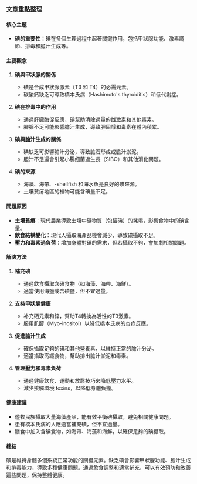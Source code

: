 ### 文章重點整理

#### 核心主題
- **碘的重要性**：碘在多個生理過程中起著關鍵作用，包括甲狀腺功能、激素調節、排毒和膽汁生成等。

#### 主要觀念
1. **碘與甲狀腺的關係**
   - 碘是合成甲狀腺激素（T3 和 T4）的必需元素。
   - 碳酸鈣缺乏可導致橋本氏病（Hashimoto's thyroiditis）和低代謝症。

2. **碘在排毒中的作用**
   - 通過肝臟酶促反應，碘幫助清除過量的雌激素和其他毒素。
   - 腳腺不足可能影響膽汁生成，導致胆固醇和毒素在體內積累。

3. **碘與膽汁生成的關係**
   - 碘缺乏可影響膽汁分泌，導致膽石形成或膽汁淤泥。
   - 胆汁不足還會引起小腸细菌過生長（SIBO）和其他消化問題。

4. **碘的來源**
   - 海藻、海帶、-shellfish 和海水魚是良好的碘來源。
   - 土壤貧瘠地區的植物可能含碘量不足。

#### 問題原因
- **土壤貧瘠**：現代農業導致土壤中礦物質（包括碘）的耗竭，影響食物中的碘含量。
- **飲食結構變化**：現代人攝取海產品機會減少，導致碘攝取不足。
- **壓力和毒素過負荷**：增加身體對碘的需求，但若攝取不夠，會加劇相關問題。

#### 解決方法
1. **補充碘**
   - 通過飲食攝取含碘食物（如海藻、海帶、海鮮）。
   - 適當使用海鹽或含碘鹽，但不宜過量。

2. **支持甲狀腺健康**
   - 补充硒元素和鋅，幫助T4轉換為活性的T3激素。
   - 服用肌醇（Myo-inositol）以降低橋本氏病的炎症反應。

3. **促進膽汁生成**
   - 確保攝取足夠的碘和其他營養素，以維持正常的膽汁分泌。
   - 適當攝取高纖食物，幫助排出膽汁淤泥和毒素。

4. **管理壓力和毒素負荷**
   - 通過健康飲食、運動和放鬆技巧來降低壓力水平。
   - 減少接觸環境 toxins，以降低身體負擔。

#### 健康建議
- 遊牧民族攝取大量海藻產品，能有效平衡碘攝取，避免相關健康問題。
- 患有橋本氏病的人應適當補充碘，但不宜過量。
- 膳食中加入含碘食物，如海帶、海藻和海鮮，以確保足夠的碘攝取。

#### 總結
碘是維持身體多個系統正常功能的關鍵元素。缺乏碘會影響甲狀腺功能、膽汁生成和排毒能力，導致多種健康問題。通過飲食調整和適當補充，可以有效預防和改善這些問題，保持整體健康。